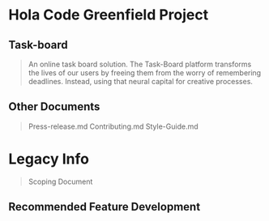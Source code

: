 # Hola Code Greenfield Project #

## Task-board ##
>An online task board solution.
The Task-Board platform transforms the lives of our users by freeing them from the worry
of remembering deadlines. Instead, using that neural capital for creative processes.

## Other Documents ##
>Press-release.md
Contributing.md
Style-Guide.md

# Legacy Info #
>Scoping Document

## Recommended Feature Development ##
>
